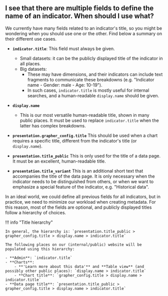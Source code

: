 ## I see that there are multiple fields to define the name of an indicator. When should I use what?

We currently have many fields related to an indicator's title, so you might be wondering when you should use one or the other. Find below a summary on their different use cases.

* **`indicator.title`**: This field must always be given.

    - Small datasets: it can be the publicly displayed title of the indicator in all places.
    - Big datasets:
        - These may have dimensions, and their indicators can include text fragments to communicate these breakdowns (e.g.  "Indicator name - Gender: male - Age: 10-19").
        - In such cases, `indicator.title` is mostly useful for internal searches, and a human-readable `display.name` should be given.

* **`display.name`**
    - This is our most versatile human-readable title, shown in many public places. It must be used to replace `indicator.title` when the latter has complex breakdowns.

* **`presentation.grapher_config.title`**
This should be used when a chart requires a specific title, different from the indicator's title (or `display.name`).

* **`presentation.title_public`**
This is only used for the title of a data page. It must be an excellent, human-readable title.

* **`presentation.title_variant`**
This is an additional short text that accompanies the title of the data page. It is only necessary when the indicator needs to be distinguished from others, or when we want to emphasize a special feature of the indicator, e.g. "Historical data".


In an ideal world, we could define all previous fields for all indicators, but in practice, we need to minimize our workload when creating metadata. For this reason, most of the fields are optional, and publicly displayed titles follow a hierarchy of choices.

!!! info "Title hierarchy"

    In general, the hierarchy is: `presentation.title_public > grapher_config.title > display.name > indicator.title`

    The following places on our (internal/public) website will be populated using this hierarchy:

    - **Admin**: `indicator.title`
    - **Charts**:
        - **'Learn more about this data'** and **Table view** (and possibly other public places): `display.name > indicator.title`
        - **Chart title**: `grapher_config.title > display.name > indicator.title`
    - **Data page title**: `presentation.title_public > grapher_config.title > display.name > indicator.title`
